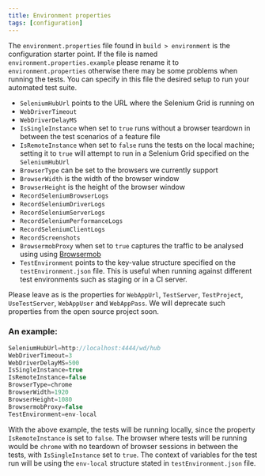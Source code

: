 ```yaml
---
title: Environment properties
tags: [configuration]
---
```


The `environment.properties` file found in `build > environment` is the configuration starter point. If the file is named `environment.properties.example` please rename it to `environment.properties` otherwise there may be some problems when running the tests.
You can specify in this file the desired setup to run your automated test suite.

* `SeleniumHubUrl` points to the URL where the Selenium Grid is running on
* `WebDriverTimeout`
* `WebDriverDelayMS`
* `IsSingleInstance` when set to `true` runs without a browser teardown in between the test scenarios of a feature file
* `IsRemoteInstance` when set to `false` runs the tests on the local machine; setting it to `true` will attempt to run in a Selenium Grid specified on the `SeleniumHubUrl`
* `BrowserType` can be set to the browsers we currently support
* `BrowserWidth` is the width of the browser window
* `BrowserHeight` is the height of the browser window
* `RecordSeleniumBrowserLogs`
* `RecordSeleniumDriverLogs`
* `RecordSeleniumServerLogs`
* `RecordSeleniumPerformanceLogs`
* `RecordSeleniumClientLogs`
* `RecordScreenshots`
* `BrowsermobProxy` when set to `true` captures the traffic to be analysed using using [Browsermob](https://github.com/lightbody/browsermob-proxy)
* `TestEnvironment` points to the key-value structure specified on the `testEnvironment.json` file. This is useful when running against different test environments such as staging or in a CI server.

Please leave as is the properties for `WebAppUrl`, `TestServer`, `TestProject`, `UseTestServer`, `WebAppUser` and `WebAppPass`. We will deprecate such properties from the open source project soon.

### An example:

```java
SeleniumHubUrl=http://localhost:4444/wd/hub     
WebDriverTimeout=3                              
WebDriverDelayMS=500                            
IsSingleInstance=true                           
IsRemoteInstance=false                          
BrowserType=chrome                              
BrowserWidth=1920                               
BrowserHeight=1080                              
BrowsermobProxy=false                           
TestEnvironment=env-local                          
```

With the above example, the tests will be running locally, since the property `IsRemoteInstance` is set to `false`. The browser where tests will be running would be `chrome` with no teardown of browser sessions in between the tests, with `IsSingleInstance` set to `true`.
The context of variables for the test run will be using the `env-local` structure stated in `testEnvironment.json` file.
